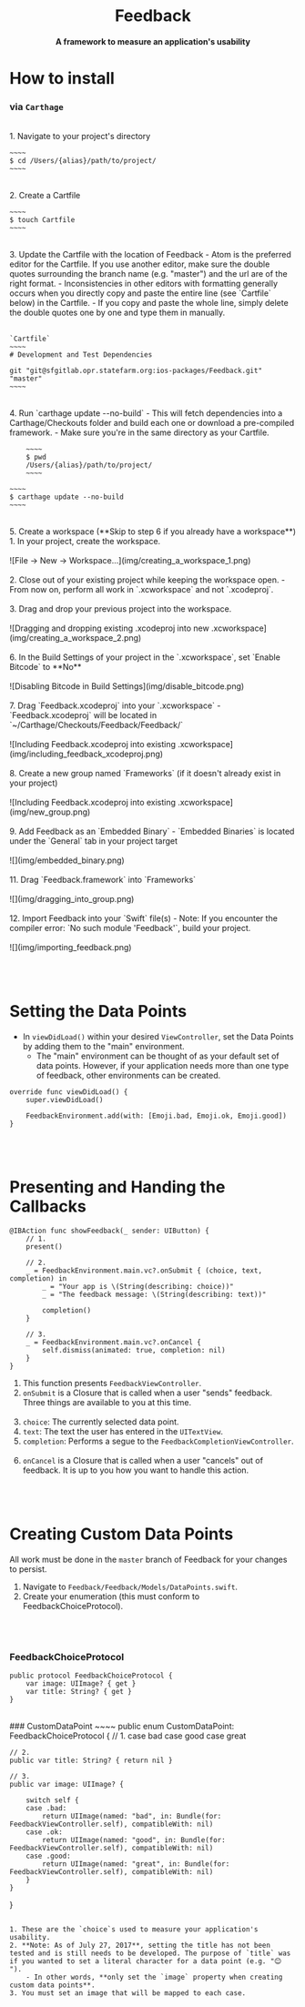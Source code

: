 <h1 align="center">
  Feedback
  <br>
</h1>

<h4 align="center">A framework to measure an application's usability</h4>

# How to install
### via `Carthage`
<br>
1. Navigate to your project's directory

    ~~~~
    $ cd /Users/{alias}/path/to/project/
    ~~~~
<br>
2. Create a Cartfile

    ~~~~
    $ touch Cartfile
    ~~~~
<br>
3. Update the Cartfile with the location of Feedback
    - Atom is the preferred editor for the Cartfile. If you use another editor, make sure the double quotes surrounding the branch name (e.g. "master") and the url are of the right format.
    - Inconsistencies in other editors with formatting generally occurs when you directly copy and paste the entire line (see `Cartfile` below) in the Cartfile.
        - If you copy and paste the whole line, simply delete the double quotes one by one and type them in manually.<br><br>
    
    `Cartfile`
    ~~~~
    # Development and Test Dependencies
    
    git "git@sfgitlab.opr.statefarm.org:ios-packages/Feedback.git" "master"
    ~~~~
<br>
4. Run `carthage update --no-build`
    - This will fetch dependencies into a Carthage/Checkouts folder and build each one or download a pre-compiled framework.
    - Make sure you're in the same directory as your Cartfile.

        ~~~~
        $ pwd
        /Users/{alias}/path/to/project/
        ~~~~

    ~~~~
    $ carthage update --no-build
    ~~~~
<br>
5. Create a workspace (**Skip to step 6 if you already have a workspace**)
    1. In your project, create the workspace.<br><br>
    ![File -> New -> Workspace...](img/creating_a_workspace_1.png)<br><br>
    2. Close out of your existing project while keeping the workspace open.
        - From now on, perform all work in `.xcworkspace` and not `.xcodeproj`.<br><br>
    3. Drag and drop your previous project into the workspace.<br><br>
    ![Dragging and dropping existing .xcodeproj into new .xcworkspace](img/creating_a_workspace_2.png)
<br><br>
6. In the Build Settings of your project in the `.xcworkspace`, set `Enable Bitcode` to **No**<br><br>
  ![Disabling Bitcode in Build Settings](img/disable_bitcode.png)
<br><br>
7. Drag `Feedback.xcodeproj` into your `.xcworkspace`
    - `Feedback.xcodeproj` will be located in `~/Carthage/Checkouts/Feedback/Feedback/`<br><br>
    ![Including Feedback.xcodeproj into existing .xcworkspace](img/including_feedback_xcodeproj.png)
<br><br>
8. Create a new group named `Frameworks` (if it doesn't already exist in your project)<br><br>
    ![Including Feedback.xcodeproj into existing .xcworkspace](img/new_group.png)<br><br>
9. Add Feedback as an `Embedded Binary`
    - `Embedded Binaries` is located under the `General` tab in your project target<br><br>
    ![](img/embedded_binary.png)
<br><br>
11. Drag `Feedback.framework` into `Frameworks`<br><br>
    ![](img/dragging_into_group.png)<br><br>
12. Import Feedback into your `Swift` file(s)
    - Note: If you encounter the compiler error: `No such module 'Feedback'`, build your project.<br><br>
    ![](img/importing_feedback.png)

<br><br>
# Setting the Data Points

- In `viewDidLoad()` within your desired `ViewController`, set the Data Points by adding them to the "main" environment.
    - The "main" environment can be thought of as your default set of data points. However, if your application needs more than one type of feedback, other environments can be created.

~~~~
override func viewDidLoad() {
    super.viewDidLoad()
        
    FeedbackEnvironment.add(with: [Emoji.bad, Emoji.ok, Emoji.good])
}
~~~~

<br><br>
# Presenting and Handing the Callbacks

~~~~
@IBAction func showFeedback(_ sender: UIButton) {
    // 1.
    present()

    // 2.
    _ = FeedbackEnvironment.main.vc?.onSubmit { (choice, text, completion) in
        _ = "Your app is \(String(describing: choice))"
        _ = "The feedback message: \(String(describing: text))"

        completion()
    }

    // 3.
    _ = FeedbackEnvironment.main.vc?.onCancel {
        self.dismiss(animated: true, completion: nil)
    }
}
~~~~

1. This function presents `FeedbackViewController`.
2. `onSubmit` is a Closure that is called when a user "sends" feedback. Three things are available to you at this time.<br><br>
  1. `choice`: The currently selected data point.
  2. `text`: The text the user has entered in the `UITextView`.
  3. `completion`: Performs a segue to the `FeedbackCompletionViewController`.<br><br>
3. `onCancel` is a Closure that is called when a user "cancels" out of feedback. It is up to you how you want to handle this action.

<br><br>
# Creating Custom Data Points

All work must be done in the `master` branch of Feedback for your changes to persist.

1. Navigate to `Feedback/Feedback/Models/DataPoints.swift`.
2. Create your enumeration (this must conform to FeedbackChoiceProtocol).

<br><br>
### FeedbackChoiceProtocol

~~~~
public protocol FeedbackChoiceProtocol {
    var image: UIImage? { get }
    var title: String? { get }
}
~~~~

<br>
### CustomDataPoint
~~~~
public enum CustomDataPoint: FeedbackChoiceProtocol {
    // 1.
    case bad
    case good
    case great

    // 2.
    public var title: String? { return nil }

    // 3.
    public var image: UIImage? {

        switch self {
        case .bad:
            return UIImage(named: "bad", in: Bundle(for: FeedbackViewController.self), compatibleWith: nil)
        case .ok:
            return UIImage(named: "good", in: Bundle(for: FeedbackViewController.self), compatibleWith: nil)
        case .good:
            return UIImage(named: "great", in: Bundle(for: FeedbackViewController.self), compatibleWith: nil)
        }
    }
}
~~~~

1. These are the `choice`s used to measure your application's usability.
2. **Note: As of July 27, 2017**, setting the title has not been tested and is still needs to be developed. The purpose of `title` was if you wanted to set a literal character for a data point (e.g. "😊 ").
    - In other words, **only set the `image` property when creating custom data points**.
3. You must set an image that will be mapped to each case.
